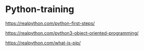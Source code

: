 # Python-training

https://realpython.com/python-first-steps/

https://realpython.com/python3-object-oriented-programming/ 

https://realpython.com/what-is-pip/ 
